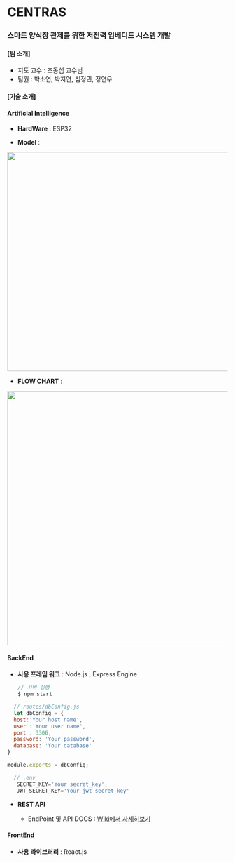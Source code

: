 # CENTRAS 

### 스마트 양식장 관제를 위한 저전력 임베디드 시스템 개발



#### [팀 소개]

- 지도 교수 : 조동섭 교수님
- 팀원 : 박소연, 박지연, 심정민, 정연우 



#### [기술 소개]

#### Artificial Intelligence

- **HardWare** : ESP32

- **Model** :
<img width="800" height="500" src="https://user-images.githubusercontent.com/37237145/78688553-59c9a600-7930-11ea-897f-4631b2d0a798.PNG"/>

- **FLOW CHART** : 
<img width="800" height="580" src="https://user-images.githubusercontent.com/37237145/79559030-0c8fc600-80e0-11ea-96af-c19fabf6c819.png"/>

#### BackEnd 

- **사용 프레임 워크** : Node.js , Express Engine 


  ```js
  // 서버 실행 
  $ npm start
  ```
  
```js
  // routes/dbConfig.js
  let dbConfig = {
  host:'Your host name',
  user :'Your user name',
  port : 3306,
  password: 'Your password',
  database: 'Your database'
}

module.exports = dbConfig;

```
```js
  // .env
   SECRET_KEY='Your secret_key',
   JWT_SECRET_KEY='Your jwt secret_key'

```
- **REST API**

  - EndPoint 및 API DOCS  :  [Wiki에서 자세히보기](<https://github.com/jmini1234/centras_web/wiki>)


#### FrontEnd

- **사용 라이브러리** : React.js



